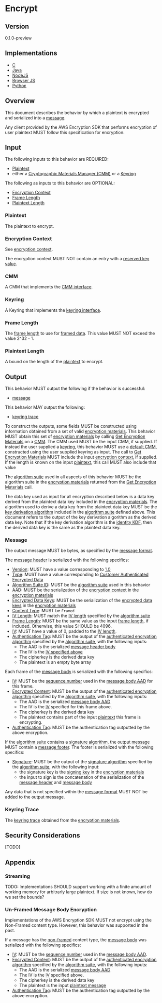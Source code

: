 [//]: # (Copyright 2019 Amazon.com, Inc. or its affiliates. All Rights Reserved.)
[//]: # (SPDX-License-Identifier: CC-BY-SA-4.0)

# Encrypt

## Version

0.1.0-preview

## Implementations

- [C](https://github.com/aws/aws-encryption-sdk-c/blob/master/source/session_encrypt.c)
- [Java](https://github.com/aws/aws-encryption-sdk-java/blob/master/src/main/java/com/amazonaws/encryptionsdk/internal/EncryptionHandler.java)
- [NodeJS](https://github.com/awslabs/aws-encryption-sdk-javascript/blob/master/modules/encrypt-node/src/encrypt.ts)
- [Browser JS](https://github.com/awslabs/aws-encryption-sdk-javascript/blob/master/modules/encrypt-browser/src/encrypt.ts)
- [Python](https://github.com/aws/aws-encryption-sdk-python/blob/master/src/aws_encryption_sdk/streaming_client.py)

## Overview

This document describes the behavior by which a plaintext is encrypted and serialized into a [message](#message.md).

Any client provided by the AWS Encryption SDK that performs encryption of user plaintext MUST follow
this specification for encryption.

## Input

The following inputs to this behavior are REQUIRED:

- [Plaintext](#plaintext)
- either a [Cryptographic Materials Manager (CMM)](cmm-interface.md) or a [Keyring](#keyring-interface.md)

The following as inputs to this behavior are OPTIONAL:

- [Encryption Context](#encryption-context)
- [Frame Length](#frame-length)
- [Plaintext Length](#plaintext-length)

### Plaintext

The plaintext to encrypt.

### Encryption Context

See [encryption context](#structures.md#encryption-context).

The encryption context MUST NOT contain an entry with a [reserved key value](#data-structutes.md#encryption-context).

### CMM

A CMM that implements the [CMM interface](#cmm-interface.md).

### Keyring

A Keyring that implements the [keyring interface](#keyring-interface.md).

### Frame Length

The [frame length](#message-header.md#frame-length) to use for [framed data](#message-body.md).
This value MUST NOT exceed the value 2^32 - 1.

### Plaintext Length

A bound on the length of the [plaintext](#plaintext) to encrypt.

## Output

This behavior MUST output the following if the behavior is successful:

- [message](#message.md)

This behavior MAY output the following:

- [keyring trace](#structures.md#keyring-trace)

To construct the outputs, some fields MUST be constructed using information obtained
from a set of valid [encryption materials](#structures.md#encryption-materials).
This behavior MUST obtain this set of [encryption materials](#structures.md#encryption-materials)
by calling [Get Encryption Materials](#cmm-interface.md#get-encryption-materials) on a [CMM](#cmm-interface.md).
The CMM used MUST be the input CMM, if supplied.
If instead the user supplied a [keyring](#keyring-interface.md), this behavior MUST use a [default CMM](#default-cmm.md),
constructed using the user supplied keyring as input.
The call to [Get Encryption Materials](#cmm-interface.md#get-encryption-materials) MUST include the
input [encryption context](#encryption-context), if supplied.
If the length is known on the input [plaintext](#plaintext), this call MUST also include that value

The [algorithm suite](#algorithm-suites.md) used in all aspects of this behavior MUST be the algorithm suite in the
[encryption materials](#encryption-materials.md) returned from the [Get Encryption Materials](#cmm-interface#get-encryption-materials) call.

The data key used as input for all encryption described below is a data key derived from the plaintext data key
included in the [encryption materials](#data-strucutres.md#encryption-materials).
The algorithm used to derive a data key from the plaintext data key MUST be
the [key derivation algorithm](#algorithm-suites.md#key-derivation-algorithm) included in the
[algorithm suite](#algorithm-suites.md) defined above.
This document refers to the output of the key derivation algorithm as the derived data key.
Note that if the key derivation algorithm is the [identity KDF](#algorithm-suites.md#identity-kdf),
then the derived data key is the same as the plaintext data key.

### Message

The output message MUST be bytes, as specified by the [message format](#message.md).

The [message header](#message-header.md) is serialized with the following specifics:

- [Version](#message-header.md#version): MUST have a value corresponding to [1.0](#message-header.md#supported-versions)
- [Type](#message-header.md#type): MUST have a value corresponding to [Customer Authenticated Encrypted Data](#message.md#supported-types)
- [Algorithm Suite ID](#message-header.md#algorithm-suite-id): MUST be the [algorithm suite](#algorithm-suites.md)
  used in this behavior
- [AAD](#message-header.md#aad): MUST be the serialization of the [encryption context](#structures.md#encryption-context)
  in the [encryption materials](#structures.md#encryption-materials)
- [Encrypted Data Keys](#message-header.md#encrypted-data-key): MUST be the serialization of the
  [encrypted data keys](#structures.md#encrypted-data-keys) in the [encryption materials](#structures.md#encryption-materials)
- [Content Type](#message-header.md#content-type): MUST be `Framed`
- [IV Length](#message-header.md#iv-length): MUST match the [IV length](#algorithm-suites.md#iv-length)
  specified by the [algorithm suite](#algorithm-suites.md)
- [Frame Length](#message-header.md#frame-length): MUST be the same value as the input [frame length](#frame-length),
  if included.
  Otherwise, this value SHOULD be 4096.
- [IV](#message-header.md#iv): MUST have a value of 0, padded to the [IV length](#message-header.md#iv-length).
- [Authentication Tag](#message-header.md#authentication-tag): MUST be the output of the
  [authenticated encryption algorithm](#algorithm-suites.md#encryption-algorithm)
  specified by the [algorithm suite](#algorithm-suites.md), with the following inputs:
  - The AAD is the serialized [message header body](#message-header.md#header-body)
  - The IV is the [IV specified above](#message-header.md#iv)
  - The cipherkey is the derived data key
  - The plaintext is an empty byte array

Each frame of the [message body](#message-body.md) is serialized with the following specifics:

- [IV](#message-body.md#iv): MUST be the [sequence number](#message-body-aad.md#sequence-number)
  used in the [message body AAD](#message-body-aad.md) for this frame.
- [Encrypted Content](#message-body.md#encrypted-content): MUST be the output of the [authenticated encryption algorithm](#algorithm-suites.md#encryption-algorithm)
  specified by the [algorithm suite](#algorithm-suites.md), with the following inputs:
  - The AAD is the serialized [message body AAD](#message-body-aad.md)
  - The IV is the [IV](#message-body.md#iv) specified for this frame above.
  - The cipherkey is the derived data key
  - The plaintext contains part of the input [plaintext](#plaintext) this frame is encrypting.
- [Authentication Tag](#message-body.md#authentication-tag): MUST be the authentication tag outputted by the above encryption.

If the [algorithm suite](#algorithm-suites.md) contains a [signature algorithm](#algorithm-suites.md#signature-algorithm),
the output [message](#message.md) MUST contain a [message footer](#message-footer.md).
The footer is serialized with the following specifics:

- [Signature](#message-footer.md#signature): MUST be the output of the [signature algorithm](#algorithm-suites.md#signature-algorithm)
  specified by the [algorithm suite](#algorithm-suites.md), with the following input:
  - the signature key is the [signing key](#structures.md#signing-key) in the [encryption materials](#structures.md#encryption-materials)
  - the input to sign is the concatenation of the serialization of the [message header](#message-header) and [message body](#message-body)

Any data that is not specified within the [message format](#message.md) MUST NOT be added to the output message.

### Keyring Trace

The [keyring trace](#structures.md#keyring-trace) obtained from the [encryption materials](#data-structure.md#encryption-materials).

## Security Considerations

[TODO]

## Appendix

### Streaming

TODO: Implementations SHOULD support working with a finite amount of working memory for arbitrarly large plaintext.
If size is not known, how do we set the bounds?

### Un-Framed Message Body Encryption

Implementations of the AWS Encryption SDK MUST not encrypt using the Non-Framed content type.
However, this behavior was supported in the past.

If a message has the [non-framed](#message-body.md#non-framed-data) content type,
the [message body](#message-body.md) was serialized with the following specifics:

- [IV](#message-body.md#iv):  MUST be the [sequence number](#message-body-aad.md#sequence-number)
  used in the [message body AAD](#message-body-aad.md).
- [Encrypted Content](#message-body.md#encrypted-content): MUST be the output of the [authenticated encryption algorithm](#algorithm-suites.md#encryption-algorithm)
  specified by the [algorithm suite](#algorithm-suites.md), with the following inputs:
  - The AAD is the serialized [message body AAD](#message-body-aad.md)
  - The IV is the [IV](#message-body.md#iv) specified above.
  - The cipherkey is the derived data key
  - The plaintext is the input [plaintext message](#plaintext-message)
- [Authentication Tag](#message-body.md#authentication-tag): MUST be the authentication tag outputted by the above encryption.
